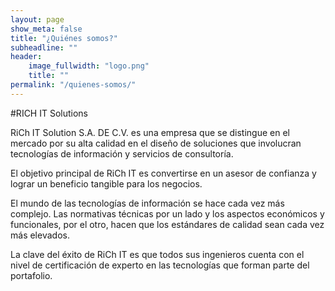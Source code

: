 ```yaml
---
layout: page
show_meta: false
title: "¿Quiénes somos?"
subheadline: ""
header:
    image_fullwidth: "logo.png"
    title: ""
permalink: "/quienes-somos/"
---
```



#RICH IT Solutions

RiCh IT Solution S.A. DE C.V. es una empresa que se distingue en el mercado por su alta calidad en el diseño de soluciones que involucran tecnologías de información y servicios de consultoría.

El objetivo principal de RiCh IT es convertirse en un asesor de confianza y lograr un beneficio tangible para los negocios.

El mundo de las tecnologías de información se hace cada vez más complejo. Las normativas técnicas por un lado y los aspectos económicos y funcionales, por el otro, hacen que los estándares de calidad sean cada vez más elevados.

La clave del éxito de RiCh IT es que todos sus ingenieros cuenta con el nivel de certificación de experto en las tecnologías que forman parte del portafolio.

<!-- <ul> -->
<!--     {% for post in site.categories.design %} -->
<!--     <li><a href="{{ site.url }}{{ post.url }}">{{ post.title }}</a></li> -->
<!--     {% endfor %} -->
<!-- </ul> -->
